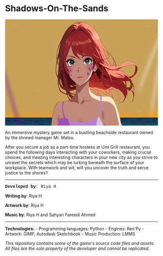 # Shadows-On-The-Sands
<img src="yuzu_closeup.png" width=610px height=350px align="center">

An immersive mystery game set in a bustling beachside restaurant owned by the shrewd manager Mr. Matsu.

After you secure a job as a part-time hostess at Umi Grill restaurant, you spend the following days interacting with your coworkers, making crucial choices, and meeting interesting characters in your new city as you strive to unravel the secrets which may be lurking beneath the surface of your workplace.
With teamwork and wit, will you uncover the truth and serve justice to the shores?

<hr>

<p style="font-family: courier"><b>Developed by</b>: Riya H</p>
<p></p><b>Writing by</b>: Riya H</p>
<p></p><b>Artwork by</b>: Riya H</p>
<p></p><b>Music by</b>: Riya H and Sahyan Fareedi Ahmed</p>

<hr>

<p><b>Technologies:</b>
- Programming languages: Python
- Engines: Ren'Py
- Artwork: GIMP, Autodesk Sketchbook
- Music Production: LMMS
</p>

<p><i>This repository contains some of the game's source code files and assets. All files are the sole property of the developer and cannot be replicated.</i></p>

